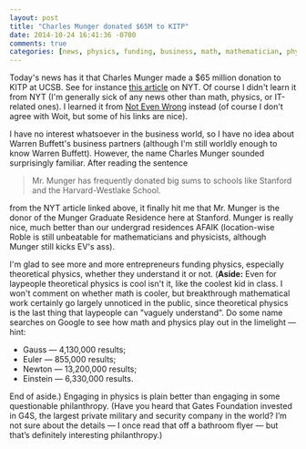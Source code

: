 ```yaml
---
layout: post
title: "Charles Munger donated $65M to KITP"
date: 2014-10-24 16:41:36 -0700
comments: true
categories: [news, physics, funding, business, math, mathematician, physicist]
---
```

Today's news has it that Charles Munger made a $65 million donation to KITP at UCSB. See for instance [this article](http://nyti.ms/1D4zg24) on NYT. Of course I didn't learn it from NYT (I'm generally sick of any news other than math, physics, or IT-related ones). I learned it from [Not Even Wrong](http://www.math.columbia.edu/~woit/wordpress/?p=7247) instead (of course I don't agree with Woit, but some of his links are nice).

I have no interest whatsoever in the business world, so I have no idea about Warren Buffett's business partners (although I'm still worldly enough to know Warren Buffett). However, the name Charles Munger sounded surprisingly familiar. After reading the sentence

> Mr. Munger has frequently donated big sums to schools like Stanford and the Harvard-Westlake School.

from the NYT article linked above, it finally hit me that Mr. Munger is the donor of the Munger Graduate Residence here at Stanford. Munger is really nice, much better than our undergrad residences AFAIK (location-wise Roble is still unbeatable for mathematicians and physicists, although Munger still kicks EV's ass).

I'm glad to see more and more entrepreneurs funding physics, especially theoretical physics, whether they understand it or not. (**Aside:** Even for laypeople theoretical physics is cool isn't it, like the coolest kid in class. I won't comment on whether math is cooler, but breakthrough mathematical work certainly go largely unnoticed in the public, since theoretical physics is the last thing that laypeople can "vaguely understand". Do some name searches on Google to see how math and physics play out in the limelight — hint:

* Gauss — 4,130,000 results;
* Euler — 855,000 results;
* Newton — 13,200,000 results;
* Einstein — 6,330,000 results.

End of aside.) Engaging in physics is plain better than engaging in some questionable philanthropy. (Have you heard that Gates Foundation invested in G4S, the largest private military and security company in the world? I’m not sure about the details — I once read that off a bathroom flyer — but that’s definitely interesting philanthropy.)
